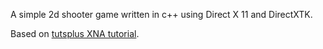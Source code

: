 A simple 2d shooter game written in c++ using Direct X 11 and DirectXTK.

Based on [tutsplus XNA tutorial](http://gamedevelopment.tutsplus.com/tutorials/make-a-neon-vector-shooter-in-xna-basic-gameplay--gamedev-9859).


